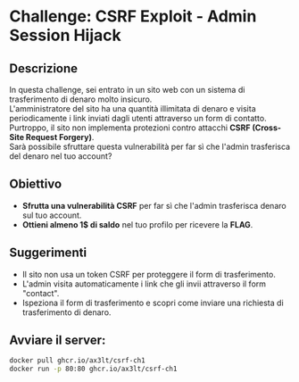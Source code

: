 # Challenge: CSRF Exploit - Admin Session Hijack

## Descrizione
In questa challenge, sei entrato in un sito web con un sistema di trasferimento di denaro molto insicuro.  
L'amministratore del sito ha una quantità illimitata di denaro e visita periodicamente i link inviati dagli utenti attraverso un form di contatto.  
Purtroppo, il sito non implementa protezioni contro attacchi **CSRF (Cross-Site Request Forgery)**.  
Sarà possibile sfruttare questa vulnerabilità per far sì che l'admin trasferisca del denaro nel tuo account?

## Obiettivo
- **Sfrutta una vulnerabilità CSRF** per far sì che l'admin trasferisca denaro sul tuo account.
- **Ottieni almeno 1$ di saldo** nel tuo profilo per ricevere la **FLAG**.

## Suggerimenti
- Il sito non usa un token CSRF per proteggere il form di trasferimento.
- L'admin visita automaticamente i link che gli invii attraverso il form "contact".
- Ispeziona il form di trasferimento e scopri come inviare una richiesta di trasferimento di denaro.

## Avviare il server:
```bash
docker pull ghcr.io/ax3lt/csrf-ch1
docker run -p 80:80 ghcr.io/ax3lt/csrf-ch1
```